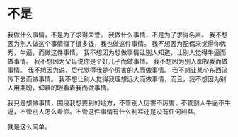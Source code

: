 # 不是

我做什么事情，不是为了求得荣誉。
我做什么事情，不是为了求得名声。
我不想因为别人做这个事情赚了很多钱，我也做这件事情。
我不想因为配偶来觉得你优秀，牛逼，而做这件事情。
我不想因为想做事情让别人知道，让别人觉得牛逼而做事情。
我不想因为父母说你是个好儿子而做事情。
我不想因为别人鄙视我而做事情。
我不想因为说，后代觉得我是个厉害的人而做事情。
我不想让某个东西流传下去而做事情。
我不想让别人觉得我理想远大而做事情，而且，我不想因为别人用期盼，仰慕的眼看着我而做事情。


我只是想做事情，围绕我想要到的地方，不管别人厉害不厉害，不管别人牛逼不牛逼，不管别人怎么看你。不管这件事情有什么利益还是没有任何利益。

就是这么简单。